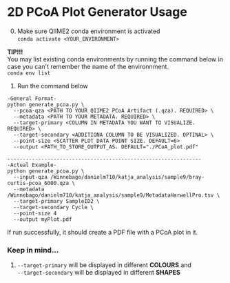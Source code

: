 # 2D PCoA Plot Generator Usage
0. Make sure QIIME2 conda environment is activated  
`conda activate <YOUR_ENVIRONMENT>`

**TIP!!!**  
You may list existing conda environments by running the command below in case you can't remember the name of the environnment.  
`conda env list`

1. Run the command below
```
-General Format-
python generate_pcoa.py \
  --pcoa-qza <PATH TO YOUR QIIME2 PCoA Artifact (.qza). REQUIRED> \
  --metadata <PATH TO YOUR METADATA. REQUIRED> \
  --target-primary <COLUMN IN METADATA YOU WANT TO VISUALIZE. REQUIRED> \
  --target-secondary <ADDITIONA COLUMN TO BE VISUALIZED. OPTINAL> \
  --point-size <SCATTER PLOT DATA POINT SIZE. DEFAULT=6>
  --output <PATH_TO_STORE_OUTPUT_AS. DEFAULT="./PCoA_plot.pdf"
 
---------------------------------------------------------------
-Actual Example-
python generate_pcoa.py \
  --input-qza /Winnebago/danielm710/katja_analysis/sample9/bray-curtis-pcoa_6000.qza \
  --metadata /Winnebago/danielm710/katja_analysis/sample9/MetadataHarwellPro.tsv \
  --target-primary SampleID2 \
  --target-secondary Cycle \
  --point-size 4
  --output myPlot.pdf
```

If run successfully, it should create a PDF file with a PCoA plot in it.

### Keep in mind...
1. `--target-primary` will be displayed in different **COLOURS** and  
`--target-secondary` will be displayed in different **SHAPES**